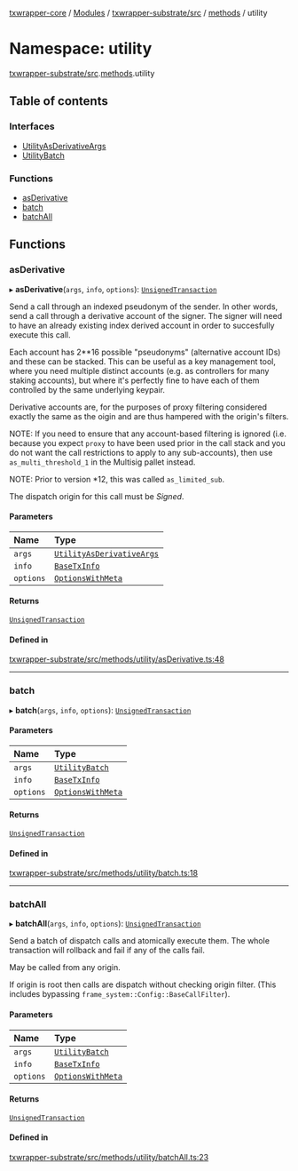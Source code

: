 [txwrapper-core](../README.md) / [Modules](../modules.md) / [txwrapper-substrate/src](txwrapper_substrate_src.md) / [methods](txwrapper_substrate_src.methods.md) / utility

# Namespace: utility

[txwrapper-substrate/src](txwrapper_substrate_src.md).[methods](txwrapper_substrate_src.methods.md).utility

## Table of contents

### Interfaces

- [UtilityAsDerivativeArgs](../interfaces/txwrapper_substrate_src.methods.utility.UtilityAsDerivativeArgs.md)
- [UtilityBatch](../interfaces/txwrapper_substrate_src.methods.utility.UtilityBatch.md)

### Functions

- [asDerivative](txwrapper_substrate_src.methods.utility.md#asderivative)
- [batch](txwrapper_substrate_src.methods.utility.md#batch)
- [batchAll](txwrapper_substrate_src.methods.utility.md#batchall)

## Functions

### asDerivative

▸ **asDerivative**(`args`, `info`, `options`): [`UnsignedTransaction`](../interfaces/txwrapper_core_src.UnsignedTransaction.md)

Send a call through an indexed pseudonym of the sender. In other words, send a call through a
derivative account of the signer. The signer will need to have an already existing index derived
account in order to succesfully execute this call.

Each account has 2**16 possible "pseudonyms" (alternative account IDs) and these can be
stacked. This can be useful as a key management tool, where you need multiple distinct accounts
(e.g. as controllers for many staking accounts), but where it's perfectly fine to have each of
them controlled by the same underlying keypair.

Derivative accounts are, for the purposes of proxy filtering considered exactly
the same as the oigin and are thus hampered with the origin's filters.

NOTE: If you need to ensure that any account-based filtering is ignored (i.e.
because you expect `proxy` to have been used prior in the call stack and you do not want
the call restrictions to apply to any sub-accounts), then use `as_multi_threshold_1`
in the Multisig pallet instead.

NOTE: Prior to version *12, this was called `as_limited_sub`.

The dispatch origin for this call must be _Signed_.

#### Parameters

| Name | Type |
| :------ | :------ |
| `args` | [`UtilityAsDerivativeArgs`](../interfaces/txwrapper_substrate_src.methods.utility.UtilityAsDerivativeArgs.md) |
| `info` | [`BaseTxInfo`](../interfaces/txwrapper_core_src.BaseTxInfo.md) |
| `options` | [`OptionsWithMeta`](../interfaces/txwrapper_core_src.OptionsWithMeta.md) |

#### Returns

[`UnsignedTransaction`](../interfaces/txwrapper_core_src.UnsignedTransaction.md)

#### Defined in

[txwrapper-substrate/src/methods/utility/asDerivative.ts:48](https://github.com/paritytech/txwrapper-core/blob/d3e4018/packages/txwrapper-substrate/src/methods/utility/asDerivative.ts#L48)

___

### batch

▸ **batch**(`args`, `info`, `options`): [`UnsignedTransaction`](../interfaces/txwrapper_core_src.UnsignedTransaction.md)

#### Parameters

| Name | Type |
| :------ | :------ |
| `args` | [`UtilityBatch`](../interfaces/txwrapper_substrate_src.methods.utility.UtilityBatch.md) |
| `info` | [`BaseTxInfo`](../interfaces/txwrapper_core_src.BaseTxInfo.md) |
| `options` | [`OptionsWithMeta`](../interfaces/txwrapper_core_src.OptionsWithMeta.md) |

#### Returns

[`UnsignedTransaction`](../interfaces/txwrapper_core_src.UnsignedTransaction.md)

#### Defined in

[txwrapper-substrate/src/methods/utility/batch.ts:18](https://github.com/paritytech/txwrapper-core/blob/d3e4018/packages/txwrapper-substrate/src/methods/utility/batch.ts#L18)

___

### batchAll

▸ **batchAll**(`args`, `info`, `options`): [`UnsignedTransaction`](../interfaces/txwrapper_core_src.UnsignedTransaction.md)

Send a batch of dispatch calls and atomically execute them.
The whole transaction will rollback and fail if any of the calls fail.

May be called from any origin.

If origin is root then calls are dispatch without checking origin filter.
(This includes bypassing `frame_system::Config::BaseCallFilter`).

#### Parameters

| Name | Type |
| :------ | :------ |
| `args` | [`UtilityBatch`](../interfaces/txwrapper_substrate_src.methods.utility.UtilityBatch.md) |
| `info` | [`BaseTxInfo`](../interfaces/txwrapper_core_src.BaseTxInfo.md) |
| `options` | [`OptionsWithMeta`](../interfaces/txwrapper_core_src.OptionsWithMeta.md) |

#### Returns

[`UnsignedTransaction`](../interfaces/txwrapper_core_src.UnsignedTransaction.md)

#### Defined in

[txwrapper-substrate/src/methods/utility/batchAll.ts:23](https://github.com/paritytech/txwrapper-core/blob/d3e4018/packages/txwrapper-substrate/src/methods/utility/batchAll.ts#L23)
